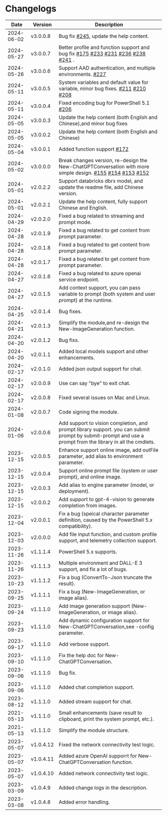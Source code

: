 # Changelogs 


| Date       | Version  | Description                                                                 |
|------------|----------|-----------------------------------------------------------------------------|
| 2024-06-02 | v3.0.0.8 | Bug fix [#245](https://github.com/chenxizhang/openai-powershell/issues/245), update the help content.  |
| 2024-05-27 | v3.0.0.7 | Better profile and function support and bug fix [#175](https://github.com/chenxizhang/openai-powershell/issues/175) [#233](https://github.com/chenxizhang/openai-powershell/issues/233) [#231](https://github.com/chenxizhang/openai-powershell/issues/231) [#236](https://github.com/chenxizhang/openai-powershell/issues/236) [#238](https://github.com/chenxizhang/openai-powershell/issues/238) [#241](https://github.com/chenxizhang/openai-powershell/issues/241) . |
| 2024-05-26 | v3.0.0.6 | Support AAD authentication, and multiple environments. [#227](https://github.com/chenxizhang/openai-powershell/issues/227) |
| 2024-05-11 | v3.0.0.5 | System variables and default value for variable, minor bug fixes. [#211](https://github.com/chenxizhang/openai-powershell/issues/211) [#210](https://github.com/chenxizhang/openai-powershell/issues/210) [#208](https://github.com/chenxizhang/openai-powershell/issues/208)   |
| 2024-05-11 | v3.0.0.4 | Fixed encoding bug for PowerShell 5.1 [#206](https://github.com/chenxizhang/openai-powershell/issues/206)  |
| 2024-05-05 | v3.0.0.3 | Update the help content (both English and Chinese),and minor bug fixes  |
| 2024-05-05 | v3.0.0.2 | Update the help content (both English and Chinese)  |
| 2024-05-04 | v3.0.0.1 | Added function support [#172](https://github.com/chenxizhang/openai-powershell/issues/172)  |
| 2024-05-02 | v3.0.0.0 | Break changes version, re-design the New-ChatGPTConversation with more simple design. [#155](https://github.com/chenxizhang/openai-powershell/issues/155) [#154](https://github.com/chenxizhang/openai-powershell/issues/154) [#153](https://github.com/chenxizhang/openai-powershell/issues/153)  [#152](https://github.com/chenxizhang/openai-powershell/issues/152) |
| 2024-05-01 | v2.0.2.2 | Support databricks dbrx model, and update the readme file, add Chinese version. |
| 2024-05-01 | v2.0.2.1 | Update the help content, fully support Chinese and English.                   |
| 2024-04-29 | v2.0.2.0 | Fixed a bug related to streaming and prompt mode.                            |
| 2024-04-28 | v2.0.1.9 | Fixed a bug related to get content from prompt parameter.                    |
| 2024-04-28 | v2.0.1.8 | Fixed a bug related to get content from prompt parameter.                    |
| 2024-04-28 | v2.0.1.7 | Fixed a bug related to get content from prompt parameter.                    |
| 2024-04-27 | v2.0.1.6 | Fixed a bug related to azure openai service endpoint.                        |
| 2024-04-27 | v2.0.1.5 | Add context support, you can pass variable to prompt (both system and user prompt) at the runtime. |
| 2024-04-25 | v2.0.1.4 | Bug fixes.                                                                  |
| 2024-04-21 | v2.0.1.3 | Simplify the module,and re-design the New-ImageGeneration function.           |
| 2024-04-20 | v2.0.1.2 | Bug fixs.                                                                   |
| 2024-04-20 | v2.0.1.1 | Added local models support and other enhancements.                           |
| 2024-02-17 | v2.0.1.0 | Added json output support for chat.                                          |
| 2024-02-17 | v2.0.0.9 | Use can say "bye" to exit chat.                                              |
| 2024-02-17 | v2.0.0.8 | Fixed several issues on Mac and Linux.                                       |
| 2024-01-08 | v2.0.0.7 | Code signing the module.                                                    |
| 2024-01-06 | v2.0.0.6 | Add support to vision completion, and prompt library support. you can submit prompt by submit-prompt and use a prompt from the library in all the cmdlets. |
| 2023-12-15 | v2.0.0.5 | Enhance support online image, add outFile parameter, add alias to environment parameter. |
| 2023-12-15 | v2.0.0.4 | Support online prompt file (system or user prompt), and online image.        |
| 2023-12-15 | v2.0.0.3 | Add alias to engine parameter (model, or deployment).                        |
| 2023-12-15 | v2.0.0.2 | Add support to gpt-4-vision to generate completion from images.              |
| 2023-12-04 | v2.0.0.1 | Fix a bug (speical character parameter definition, caused by the PowerShell 5.x compatibility). |
| 2023-12-03 | v2.0.0.0 | Add file input function, and custom profile support, and telemetry collection support. |
| 2023-11-26 | v1.1.1.4 | PowerShell 5.x supports.                                                    |
| 2023-11-26 | v1.1.1.3 | Multiple environment and DALL-E 3 support, and fix a lot of bugs.             |
| 2023-10-23 | v1.1.1.2 | Fix a bug (ConvertTo-Json truncate the result).                              |
| 2023-09-25 | v1.1.1.1 | Fix a bug (New-ImageGeneration, or image alias).                             |
| 2023-09-24 | v1.1.1.0 | Add image generation support (New-ImageGeneration, or image alias).          |
| 2023-09-23 | v1.1.1.0 | Add dynamic configuration support for New-ChatGPTConversation,see -config parameter. |
| 2023-09-17 | v1.1.1.0 | Add verbose support.                                                        |
| 2023-09-10 | v1.1.1.0 | Fix the help doc for New-ChatGPTConversation.                                |
| 2023-09-06 | v1.1.1.0 | Bug fix.                                                                    |
| 2023-09-06 | v1.1.1.0 | Added chat completion support.                                               |
| 2023-08-12 | v1.1.1.0 | Added stream support for chat.                                               |
| 2021-05-13 | v1.1.1.0 | Small enhancements (save result to clipboard, print the system prompt, etc.). |
| 2021-05-13 | v1.1.1.0 | Simplify the module structure.                                               |
| 2023-05-07 | v1.0.4.12 | Fixed the network connectivity test logic.                                   |
| 2023-05-07 | v1.0.4.11 | Added azure OpenAI supporrt for New-ChatGPTConversation function.            |
| 2023-05-07 | v1.0.4.10 | Added network connectivity test logic.                                       |
| 2023-03-09 | v1.0.4.9  | Added change logs in the description.                                        |
| 2023-03-08 | v1.0.4.8  | Added error handling.                                                        |